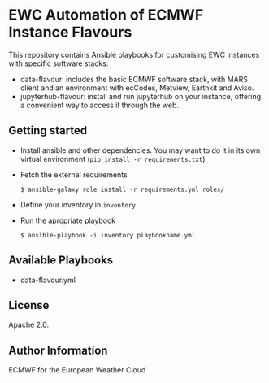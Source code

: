 EWC Automation of ECMWF Instance Flavours
=========================================

This repository contains Ansible playbooks for customising EWC instances with specific software stacks:

- data-flavour: includes the basic ECMWF software stack, with MARS client and an environment with ecCodes, Metview, Earthkit and Aviso.
- jupyterhub-flavour: install and run jupyterhub on your instance, offering a convenient way to access it through the web.

Getting started
---------------

* Install ansible and other dependencies. You may want to do it in its own virtual environment (`pip install -r requirements.txt`)
* Fetch the external requirements
  ```
  $ ansible-galaxy role install -r requirements.yml roles/
  ```

* Define your inventory in `inventory`
* Run the apropriate playbook 

  ```
  $ ansible-playbook -i inventory playbookname.yml
  ```

Available Playbooks
-------------------
- data-flavour.yml

License
-------
Apache 2.0.

Author Information
------------------
ECMWF for the European Weather Cloud
